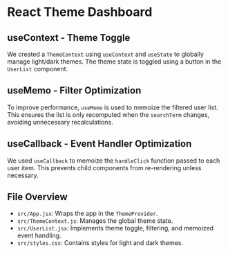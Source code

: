 # React Theme Dashboard

## useContext - Theme Toggle
We created a `ThemeContext` using `useContext` and `useState` to globally manage light/dark themes. The theme state is toggled using a button in the `UserList` component.

## useMemo - Filter Optimization
To improve performance, `useMemo` is used to memoize the filtered user list. This ensures the list is only recomputed when the `searchTerm` changes, avoiding unnecessary recalculations.

## useCallback - Event Handler Optimization
We used `useCallback` to memoize the `handleClick` function passed to each user item. This prevents child components from re-rendering unless necessary.

## File Overview
- `src/App.jsx`: Wraps the app in the `ThemeProvider`.
- `src/ThemeContext.js`: Manages the global theme state.
- `src/UserList.jsx`: Implements theme toggle, filtering, and memoized event handling.
- `src/styles.css`: Contains styles for light and dark themes.
